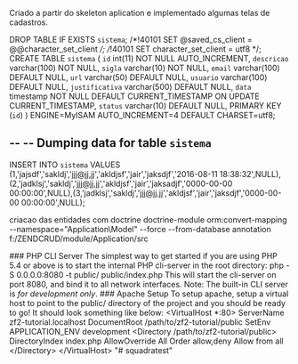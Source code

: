 Criado a partir do skeleton aplication e implementado algumas telas de cadastros.



DROP TABLE IF EXISTS `sistema`;
/*!40101 SET @saved_cs_client     = @@character_set_client */;
/*!40101 SET character_set_client = utf8 */;
CREATE TABLE `sistema` (
  `id` int(11) NOT NULL AUTO_INCREMENT,
  `descricao` varchar(100) NOT NULL,
  `sigla` varchar(10) NOT NULL,
  `email` varchar(100) DEFAULT NULL,
  `url` varchar(50) DEFAULT NULL,
  `usuario` varchar(100) DEFAULT NULL,
  `justificativa` varchar(500) DEFAULT NULL,
  `data` timestamp NOT NULL DEFAULT CURRENT_TIMESTAMP ON UPDATE CURRENT_TIMESTAMP,
  `status` varchar(10) DEFAULT NULL,
  PRIMARY KEY (`id`)
) ENGINE=MyISAM AUTO_INCREMENT=4 DEFAULT CHARSET=utf8;


--
-- Dumping data for table `sistema`
--



INSERT INTO `sistema` VALUES (1,'jajsdf','sakldj','jjj@jj.jj','akldjsf','jair','jaksdjf','2016-08-11 18:38:32',NULL),(2,'jadklsj','sakldj','jjj@jj.jj','akldjsf','jair','jaksadjf','0000-00-00 00:00:00',NULL),(3,'jadklsj','sakldj','jjj@jj.jj','akldjsf','jair','jaksdjf','0000-00-00 00:00:00',NULL);


criacao das entidades com doctrine
doctrine-module orm:convert-mapping --namespace="Application\Model\" --force --from-database annotation f:/ZENDCRUD/module/Application/src







 # # #   P H P   C L I   S e r v e r 
 
 T h e   s i m p l e s t   w a y   t o   g e t   s t a r t e d   i f   y o u   a r e   u s i n g   P H P   5 . 4   o r   a b o v e   i s   t o   s t a r t   t h e   i n t e r n a l   P H P   c l i - s e r v e r   i n   t h e   r o o t   d i r e c t o r y : 
 
         p h p   - S   0 . 0 . 0 . 0 : 8 0 8 0   - t   p u b l i c /   p u b l i c / i n d e x . p h p 
 
 T h i s   w i l l   s t a r t   t h e   c l i - s e r v e r   o n   p o r t   8 0 8 0 ,   a n d   b i n d   i t   t o   a l l   n e t w o r k 
 i n t e r f a c e s . 
 
 * * N o t e :   * *   T h e   b u i l t - i n   C L I   s e r v e r   i s   * f o r   d e v e l o p m e n t   o n l y * . 
 
 # # #   A p a c h e   S e t u p 
 
 T o   s e t u p   a p a c h e ,   s e t u p   a   v i r t u a l   h o s t   t o   p o i n t   t o   t h e   p u b l i c /   d i r e c t o r y   o f   t h e 
 p r o j e c t   a n d   y o u   s h o u l d   b e   r e a d y   t o   g o !   I t   s h o u l d   l o o k   s o m e t h i n g   l i k e   b e l o w : 
 
         < V i r t u a l H o s t   * : 8 0 > 
                 S e r v e r N a m e   z f 2 - t u t o r i a l . l o c a l h o s t 
                 D o c u m e n t R o o t   / p a t h / t o / z f 2 - t u t o r i a l / p u b l i c 
                 S e t E n v   A P P L I C A T I O N _ E N V   d e v e l o p m e n t 
                 < D i r e c t o r y   / p a t h / t o / z f 2 - t u t o r i a l / p u b l i c > 
                         D i r e c t o r y I n d e x   i n d e x . p h p 
                         A l l o w O v e r r i d e   A l l 
                         O r d e r   a l l o w , d e n y 
                         A l l o w   f r o m   a l l 
                 < / D i r e c t o r y > 
         < / V i r t u a l H o s t > 
 
 
 "# squadratest" 
